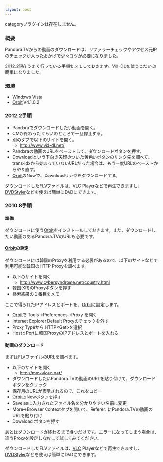 ```yaml
---
layout: post
---
```

<p><span class="error">categoryプラグインは存在しません。</span></p>
<h3>概要</h3>
<p>Pandora.TVからの動画のダウンロードは、リファラーチェックやアクセス元IPのチェックが入ったおかげで少々コツが必要になりました。</p>
<p>2012.2現在うまく行っている手順をメモしておきます。Vid-DLを使うとだいぶ簡単になりました。</p>
<h3>環境</h3>
<ul>
<li>Windows Vista</li>
<li><a href="http://www.orbitdownloader.com/">Orbit</a> V4.1.0.2</li>
</ul>
<h3>2012.2手順</h3>
<ul>
<li>Pandoraでダウンロードしたい動画を開く。</li>
<li>CMが終わったぐらいのところで一旦停止する。</li>
<li>別のタブで以下のサイトを開く。<ul>
<li><a href="http://www.vid-dl.net/">http://www.vid-dl.net/</a></li>
</ul>
<li>Pandoraの動画のURLをペーストして、ダウンロードボタンを押す。</li>
<li>Downloadという下向き矢印のついた黄色いボタンのリンク先を調べて、trans-idxから始まっていないURLだった場合は、もう一度URLのペーストからやり直す。</li>
<li><a href="http://www.orbitdownloader.com/">Orbit</a>のNewで、Downloadリンクをダウンロードする。</li>
</ul>
<p>ダウンロードしたFLVファイルは、<a href="http://www.videolan.org/vlc/">VLC</a> Playerなどで再生できますし、<a href="http://www.dvdstyler.de/">DVDStyler</a>などを使えば簡単にDVDにできます。</p>
<h3>2010.8手順</h3>
<h4>準備</h4>
<p>ダウンロードに使う<a href="http://www.orbitdownloader.com/">Orbit</a>をインストールしておきます。また、ダウンロードしたい動画のあるPandora.TVのURLも必要です。</p>
<h4><a href="http://www.orbitdownloader.com/">Orbit</a>の設定</h4>
<p>ダウンロードには韓国のProxyを利用する必要があるので、以下のサイトなどで利用可能な韓国のHTTP Proxyを調べます。</p>
<ul>
<li>以下のサイトを開く<ul>
<li><a href="http://www.cybersyndrome.net/country.html">http://www.cybersyndrome.net/country.html</a></li>
</ul>
<li>韓国(KR)のProxyボタンを押す</li>
<li>検索結果の１番目をメモ</li>
</ul>
<p>ここで得られたIPアドレスとポートを、<a href="http://www.orbitdownloader.com/">Orbit</a>に設定します。</p>
<ul>
<li><a href="http://www.orbitdownloader.com/">Orbit</a>で Tools-&gt;Preferences-&gt;Proxy を開く</li>
<li>Internet Explorer Default Proxyのチェックを外す</li>
<li>Proxy Typeから HTTP&lt;Get&gt;を選択</li>
<li>HostとPortに韓国ProxyのIPアドレスとポートを入れる</li>
</ul>
<h4>動画のダウンロード</h4>
<p>まずはFLVファイルのURLを調べます。</p>
<ul>
<li>以下のサイトを開く<ul>
<li><a href="http://mm-video.net/">http://mm-video.net/</a></li>
</ul>
<li>ダウンロードしたいPandora.TVの動画のURLを貼り付けて、ダウンロードボタンをクリック</li>
<li>保存用のURLが表示されるので、これをコピー</li>
<li><a href="http://www.orbitdownloader.com/">Orbit</a>のNewボタンを押す</li>
<li>Save asに入力されたファイル名を分かりやすい名前に変更</li>
<li>More-&gt;Browser Contextタブを開いて、Referer: にPandora.TVの動画のURLを貼り付け</li>
<li>Download ボタンを押す</li>
</ul>
<p>あとはダウンロードが終わるまで待つだけです。エラーになってしまう場合は、違うProxyを設定しなおして試してみてください。</p>
<p>ダウンロードしたFLVファイルは、<a href="http://www.videolan.org/vlc/">VLC</a> Playerなどで再生できますし、<a href="http://www.dvdstyler.de/">DVDStyler</a>などを使えば簡単にDVDにできます。</p>
